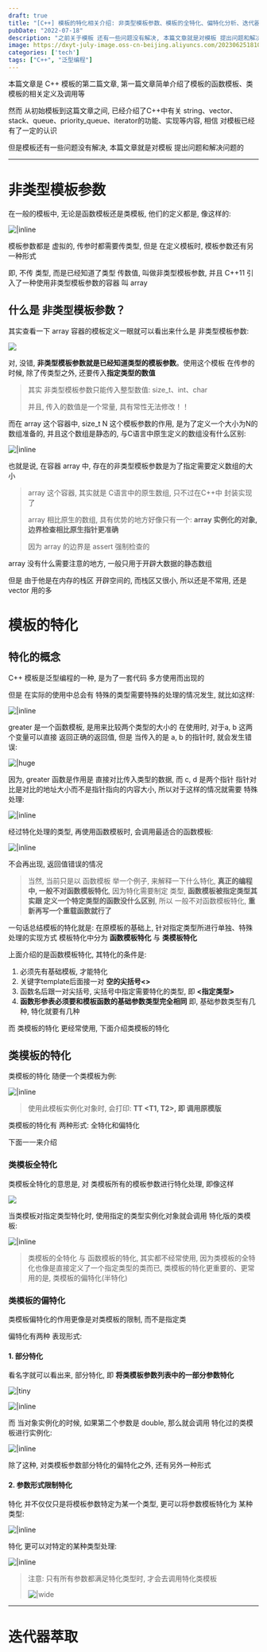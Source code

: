 ```yaml
---
draft: true
title: "[C++] 模板的特化相关介绍: 非类型模板参数、模板的全特化、偏特化分析、迭代器萃取分析..."
pubDate: "2022-07-18"
description: "之前关于模板 还有一些问题没有解决, 本篇文章就是对模板 提出问题和解决问题的"
image: https://dxyt-july-image.oss-cn-beijing.aliyuncs.com/202306251810793.webp
categories: ['tech']
tags: ["C++", "泛型编程"]
---
```


本篇文章是 C++ 模板的第二篇文章, 第一篇文章简单介绍了模板的函数模板、类模板的相关定义及调用等

然而 从初始模板到这篇文章之间, 已经介绍了C++中有关 string、vector、stack、queue、priority_queue、iterator的功能、实现等内容, 相信 对模板已经有了一定的认识

但是模板还有一些问题没有解决, 本篇文章就是对模板 提出问题和解决问题的

---

# 非类型模板参数

在一般的模板中, 无论是函数模板还是类模板, 他们的定义都是, 像这样的: 

![|inline](https://dxyt-july-image.oss-cn-beijing.aliyuncs.com/image-20220716232837542.webp)

模板参数都是 虚拟的, 传参时都需要传类型, 但是 在定义模板时, 模板参数还有另一种形式

即, 不传 类型, 而是已经知道了类型 传数值, 叫做非类型模板参数, 并且 C++11 引入了一种使用非类型模板参数的容器 叫 array

## 什么是 非类型模板参数？

其实查看一下 array 容器的模板定义一眼就可以看出来什么是 非类型模板参数: 

![ ](https://dxyt-july-image.oss-cn-beijing.aliyuncs.com/image-20220716233342736.webp)

对, 没错, **非类型模板参数就是已经知道类型的模板参数**。使用这个模板 在传参的时候, 除了传类型之外, 还要传入**指定类型的数值**

> 其实 非类型模板参数只能传入整型数值: size_t、int、char
>
> 并且, 传入的数值是一个常量, 具有常性无法修改！！

而在 array 这个容器中, size_t N 这个模板参数的作用, 是为了定义一个大小为N的数组准备的, 并且这个数组是静态的, 与C语言中原生定义的数组没有什么区别: 

![|inline](https://dxyt-july-image.oss-cn-beijing.aliyuncs.com/image-20220716234201918.webp)

也就是说, 在容器 array 中, 存在的非类型模板参数是为了指定需要定义数组的大小

> array 这个容器, 其实就是 C语言中的原生数组, 只不过在C++中 封装实现了
>
> array 相比原生的数组, 具有优势的地方好像只有一个: **array 实例化的对象, 边界检查相比原生指针更准确**
>
> 因为 array 的边界是 assert 强制检查的

array 没有什么需要注意的地方, 一般只用于开辟大数据的静态数组

但是 由于他是在内存的栈区 开辟空间的, 而栈区又很小, 所以还是不常用, 还是 vector 用的多

# 模板的特化

## 特化的概念

C++ 模板是泛型编程的一种, 是为了一套代码 多方使用而出现的

但是 在实际的使用中总会有 特殊的类型需要特殊的处理的情况发生, 就比如这样: 

![|inline](https://dxyt-july-image.oss-cn-beijing.aliyuncs.com/image-20220718151812209.webp)

greater 是一个函数模板, 是用来比较两个类型的大小的
在使用时, 对于a, b 这两个变量可以直接 返回正确的返回值, 但是 当传入的是 a, b 的指针时, 就会发生错误: 

![|huge](https://dxyt-july-image.oss-cn-beijing.aliyuncs.com/image-20220718153756173.webp)

因为, greater 函数是作用是 直接对比传入类型的数据, 而 c, d 是两个指针 指针对比是对比的地址大小而不是指针指向的内容大小, 所以对于这样的情况就需要 特殊处理: 

![|inline](https://dxyt-july-image.oss-cn-beijing.aliyuncs.com/image-20220718161107898.webp)

经过特化处理的类型, 再使用函数模板时, 会调用最适合的函数模板: 

![|inline](https://dxyt-july-image.oss-cn-beijing.aliyuncs.com/image-20220718161234325.webp)

不会再出现, 返回值错误的情况

> 当然, 当前只是以 函数模板 举一个例子, 来解释一下什么特化, **真正的编程中, 一般不对函数模板特化**, 因为特化需要制定 类型, **函数模板被指定类型其实跟 定义一个特定类型的函数没什么区别**, 所以 一般不对函数模板特化, **重新再写一个重载函数就行了**

一句话总结模板的特化就是: 在原模板的基础上, 针对指定类型所进行单独、特殊处理的实现方式
模板特化中分为 **函数模板特化** 与 **类模板特化**  

上面介绍的是函数模板特化, 其特化的条件是: 

1. 必须先有基础模板, 才能特化
2. 关键字template后面接一对 **空的尖括号<>**
3. 函数名后跟一对尖括号, 尖括号中指定需要特化的类型, 即 **<指定类型>**
4. **函数形参表必须要和模板函数的基础参数类型完全相同**
    即, 基础参数类型有几种, 特化就要有几种

而 类模板的特化 更经常使用, 下面介绍类模板的特化

## 类模板的特化

类模板的特化 随便一个类模板为例: 

![|inline](https://dxyt-july-image.oss-cn-beijing.aliyuncs.com/image-20220718164040693.webp)

> 使用此模板实例化对象时, 会打印:  **TT <T1, T2>,  即 调用原模版**

类模板的特化有 两种形式: 全特化和偏特化

下面一一来介绍

### 类模板全特化

类模板全特化的意思是, 对 类模板所有的模板参数进行特化处理, 即像这样

![](https://dxyt-july-image.oss-cn-beijing.aliyuncs.com/image-20220718165353335.webp)

当类模板对指定类型特化时, 使用指定的类型实例化对象就会调用 特化版的类模板: 

![|inline](https://dxyt-july-image.oss-cn-beijing.aliyuncs.com/image-20220718164552275.webp)

> 类模板的全特化 与 函数模板的特化, 其实都不经常使用, 因为类模板的全特化也像是直接定义了一个指定类型的类而已, 类模板的特化更重要的、更常用的是, 类模板的偏特化(半特化)

### 类模板的偏特化

类模板偏特化的作用更像是对类模板的限制, 而不是指定类

偏特化有两种 表现形式: 

#### 1. 部分特化

看名字就可以看出来, 部分特化, 即 **将类模板参数列表中的一部分参数特化**

![|tiny](https://dxyt-july-image.oss-cn-beijing.aliyuncs.com/%E4%B8%BE%E4%B8%AA%E6%A0%97%E5%AD%90.webp)

![|inline](https://dxyt-july-image.oss-cn-beijing.aliyuncs.com/image-20220718165544695.webp)

而 当对象实例化的时候, 如果第二个参数是 double, 那么就会调用 特化过的类模板进行实例化: 

![|inline](https://dxyt-july-image.oss-cn-beijing.aliyuncs.com/image-20220718165859957.webp)

除了这种, 对类模板参数部分特化的偏特化之外, 还有另外一种形式

#### 2. 参数形式限制特化

特化 并不仅仅只是将模板参数特定为某一个类型, 更可以将参数模板特化为 某种类型: 

![|inline](https://dxyt-july-image.oss-cn-beijing.aliyuncs.com/image-20220718171040641.webp)

特化 更可以对特定的某种类型处理: 

![|inline](https://dxyt-july-image.oss-cn-beijing.aliyuncs.com/image-20220718171215138.webp)

> 注意: 只有所有参数都满足特化类型时, 才会去调用特化类模板
>
> ![|wide](https://dxyt-july-image.oss-cn-beijing.aliyuncs.com/image-20220718171802484.webp)



---

# 迭代器萃取

